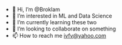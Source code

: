 - 👋 Hi, I’m @Broklam
- 👀 I’m interested in ML and Data Science
- 🌱 I’m currently learning these two
- 💞️ I’m looking to collaborate on something
- 📫 How to reach me ivfv@yahoo.com

<!---
Broklam/Broklam is a ✨ special ✨ repository because its `README.md` (this file) appears on your GitHub profile.
You can click the Preview link to take a look at your changes.
--->
